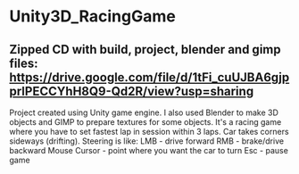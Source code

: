 # Unity3D_RacingGame
## Zipped CD with build, project, blender and gimp files: https://drive.google.com/file/d/1tFi_cuUJBA6gjpprlPECCYhH8Q9-Qd2R/view?usp=sharing


Project created using Unity game engine. I also used Blender to make 3D objects and GIMP to prepare textures for some objects. It's a racing game where you have to set fastest lap in session within 3 laps. Car takes corners sideways (drifting). Steering is like:
  LMB - drive forward
  RMB - brake/drive backward
  Mouse Cursor - point where you want the car to turn
  Esc - pause game
